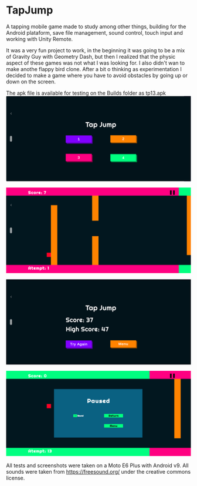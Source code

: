 # TapJump
A  tapping mobile game made to study among other things, building for the Android plataform, save file management, sound control, touch input and working with Unity Remote.

It was a very fun project to work, in the beginning it was going to be a mix of Gravity Guy with Geometry Dash, but then I realized that the physic aspect of these games was not what I was looking for. I also didn't wan to make anothe flappy bird clone. After a bit o thinking as experimentation I decided to make a game where you have to avoid obstacles by going up or down on the screen.

The apk file is available for testing on the Builds folder as  tp13.apk
![alt text](https://github.com/AdeWyse/TapJump/blob/main/ScreenCaptures/Screenshot_Title.png?raw=true)

![alt text](https://github.com/AdeWyse/TapJump/blob/main/ScreenCaptures/Screenshot_Die.png?raw=true)

![alt text](https://github.com/AdeWyse/TapJump/blob/main/ScreenCaptures/Screenshot_End.png?raw=true)

![alt text](https://github.com/AdeWyse/TapJump/blob/main/ScreenCaptures/Screenshot_Pause.png?raw=true)

All tests and screenshots were taken on a Moto E6 Plus with Android v9.
All sounds were taken from https://freesound.org/ under the creative commons license.
